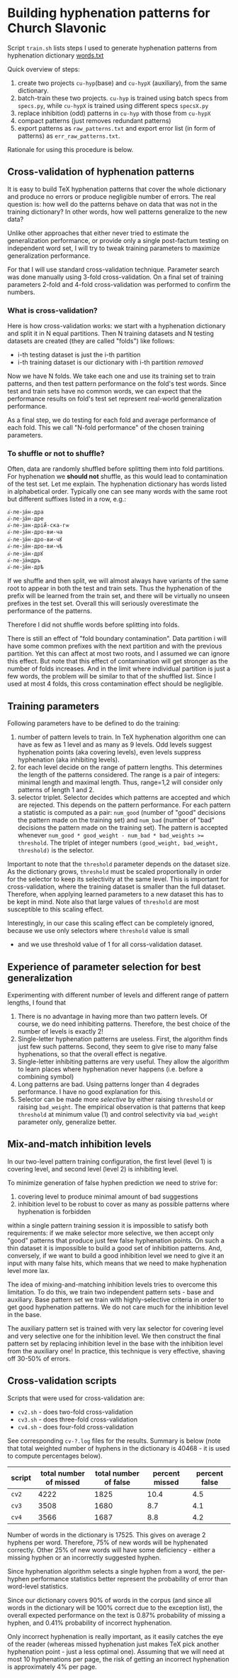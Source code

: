# Building hyphenation patterns for Church Slavonic

Script `train.sh` lists steps I used to generate hyphenation patterns from hyphenation dictionary [words.txt](https://??)

Quick overview of steps:

1. create two projects `cu-hyp`(base) and `cu-hypX` (auxiliary), from the same dictionary.
2. batch-train these two projects. `cu-hyp` is trained using batch specs from `specs.py`, while `cu-hypX` is trained using different specs `specsX.py`
3. replace inhibition (odd) patterns in `cu-hyp` with those from `cu-hypX`
4. compact patterns (just removes redundant patterns)
5. export patterns as `raw_patterns.txt` and export error list (in form of patterns) as `err_raw_patterns.txt`.

Rationale for using this procedure is below.

## Cross-validation of hyphenation patterns
It is easy to build TeX hyphenation patterns that cover the whole dictionary and produce no errors or produce negligible
number of errors. The real question is: how well do the patterns behave on data that was not in the training dictionary?
In other words, how well patterns generalize to the new data?

Unlike other approaches that either never tried to estimate the generalization performance, or provide only a single post-factum
testing on independent word set, I will try to tweak training parameters to maximize generalization performance.

For that I will use standard cross-validation technique. Parameter search was done manually using 3-fold cross-validation. On a final set
of training parameters 2-fold and 4-fold cross-validation was performed to confirm the numbers.

### What is cross-validation?
Here is how cross-validation works: we start with a hyphenation dictionary and split it in N equal partitions.
Then N training datasets and N testing datasets are created (they are called "folds") like follows:

* i-th testing dataset is just the i-th partition
* i-th training dataset is our dictionary with i-th partition *removed*

Now we have N folds. We take each one and use its training set to train patterns, and then test pattern performance on the fold's test words.
Since test and train sets have no common words, we can expect that the performance results on fold's test set represent real-world
generalization performance.

As a final step, we do testing for each fold and average performance of each fold. This we call "N-fold performance" of the chosen training parameters.

### To shuffle or not to shuffle?
Often, data are randomly shuffled before splitting them into fold partitions. For hyphenation we **should not** shuffle, as this would
lead to contamination of the test set. Let me explain. The hyphenation dictionary has words listed in alphabetical order. Typically
one can see many words with the same root but different suffixes listed in a row, e.g.:
```
а҆-ле-ѯа́н-дра
а҆-ле-ѯа́н-дре
а҆-ле-ѯан-дрі́й-ска-гѡ
а҆-ле-ѯа́н-дро-ви-ча
а҆-ле-ѯа́н-дро-ви-чꙋ
а҆-ле-ѯа́н-дро-ви-чѣ
а҆-ле-ѯа́н-дрꙋ
а҆-ле-ѯа́ндръ
а҆-ле-ѯа́н-дрѣ
```
If we shuffle and then split, we will almost always have variants of the same root to appear in both the test and train sets. Thus the hyphenation of the prefix will be learned from the train set, and there will be virtually no unseen prefixes in the test set. Overall this will seriously
overestimate the performance of the patterns.

Therefore I did not shuffle words before splitting into folds.

There is still an effect of "fold boundary contamination". Data partition i will have some common prefixes with the next partition and with the previous partition. Yet this can affect at most two roots, and I assumed we can ignore this effect. But note that this effect of contamination
will get stronger as the number of folds increases. And in the limit where individual partition is just a few words, the problem will be similar
to that of the shuffled list. Since I used at most 4 folds, this cross contamination effect should be negligible.

## Training parameters
Following parameters have to be defined to do the training:

1. number of pattern levels to train. In TeX hyphenation algorithm one can have as few as 1 level and as many as 9 levels. Odd levels
suggest hyphenation points (aka covering levels), even levels suppress hyphenation (aka inhibiting levels).
2. for each level decide on the range of pattern lengths. This determines the length of the patterns considered. The range is a pair of integers:
minimal length and maximal length. Thus, range=1,2 will consider only patterns of length 1 and 2.
3. selector triplet. Selector decides which patterns are accepted and which are rejected. This depends on the pattern performance.
For each pattern a statistic is computed as a pair: `num_good` (number of "good" decisions the pattern made on the training set) and
`num_bad` (number of "bad" decisions the pattern made on the training set). The pattern is accepted whenever
`num_good * good_weight - num_bad * bad_weights >= threshold`. The triplet of integer numbers `(good_weight, bad_weight, threshold)` is the
selector.

Important to note that the `threshold` parameter depends on the dataset size. As the dictionary grows, `threshold` must be scaled proportionally
in order for the selector to keep its selectivity at the same level. This is important for cross-validation, where the training dataset is smaller
than the full dataset. Therefore, when applying learned parameters to a new dataset this has to be kept in mind. Note also that large
values of `threshold` are most susceptible to this scaling effect.

Interestingly, in our case this scaling effect can be completely ignored, because we use only selectors where `threshold` value is small
- and we use threshold value of 1 for all corss-validation dataset.

## Experience of parameter selection for best generalization

Experimenting with different number of levels and different range of pattern lengths, I found that

1. There is no advantage in having more than two pattern levels. Of course, we do need inhibiting patterns. Therefore, the best
   choice of the number of levels is exactly 2!
2. Single-letter hyphenation patterns are useless. First, the algorithm finds just few such patterns. Second, they seem to give rise to
   many false hyphenations, so that the overall effect is negative.
3. Single-letter inhibiting patterns are very useful. They allow the algorithm to learn places where hyphenation never happens (i.e. before a
   combining symbol)
4. Long patterns are bad. Using patterns longer than 4 degrades performance. I have no good explanation for this.
5. Selector can be made more *selective* by either raising `threshold` or raising `bad_weight`. The empirical observation is that patterns
   that keep `threshold` at minimum value (1) and control selectivity via `bad_weight` parameter only, generalize better.

## Mix-and-match inhibition levels
In our two-level pattern training configuration, the first level (level 1) is covering level, and second level (level 2) is inhibiting level.

To minimize generation of false hyphen prediction we need to strive for:

1. covering level to produce minimal amount of bad suggestions
2. inhibition level to be robust to cover as many as possible patterns where hyphenation is forbidden

within a single pattern training session it is impossible to satisfy both requirements:
if we make selector more selective, we then accept only "good" patterns that produce just few false hyphenation points. On such a thin
dataset it is impossible to build a good set of inhibition patterns. And, conversely, if we want to build a good inhibition level
we need to give it an input with many false hits, which means that we need to make hyphenation level more lax.

The idea of mixing-and-matching inhibition levels tries to overcome this limitation. To do this, we train two independent pattern sets - base and auxiliary.
Base pattern set we train with highly-selective criteria in order to get good hyphenation patterns. We do not care much for the inhibition level in the base.

The  auxiliary pattern set is trained
with very lax selector for covering level and very selective one for the inhibition level. We then construct the final pattern set
by replacing inhibition level in the base with the inhibition level from the auxiliary one! In practice, this technique is very effective,
shaving off 30-50% of errors.

## Cross-validation scripts

Scripts that were used for cross-validation are:

* `cv2.sh` - does two-fold cross-validation
* `cv3.sh` - does three-fold cross-validation
* `cv4.sh` - does four-fold cross-validation

See corresponding `cv-?.log` files for the results. Summary is below (note that total weighted number of hyphens in the
dictionary is 40468 - it is used to compute percentages below).

|  script  | total number of missed | total number of false | percent missed | percent false |
|----------|------------------------|-----------------------|----------------|---------------|
|  `cv2`   |  4222                  |  1825                 |  10.4          | 4.5           |
|  `cv3`   |  3508                  |  1680                 |  8.7           | 4.1           |
|  `cv4`   |  3566                  |  1687                 |  8.8           | 4.2           |

Number of words in the dictionary is 17525. This gives on average 2 hyphens per word. Therefore, 75% of new words
will be hyphenated correctly. Other 25% of new words will have some deficiency - either a missing hyphen or an incorrectly
suggested hyphen.

Since hyphenation algorithm selects a single hyphen from a word, the per-hyphen performance statistics better represent the
probability of error than word-level statistics.

Since our dictionary covers 90% of words in the corpus (and since all words in the dictionary will be 100% correct due to the
exception list), the overall expected performance on the text is 0.87% probability of missing a hyphen, and 0.41% probability
of incorrect hyphenation.

Only incorrect hyphenation is really important, as it easily catches the eye of the reader (whereas missed hyphenation
just makes TeX pick another hyphenation point - just a less optimal one).
Assuming that we will need at most 10 hyphenations per page, the risk of getting an incorrect hyphenation is approximately
4% per page.
